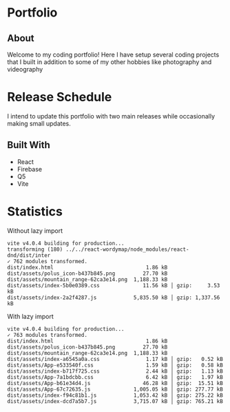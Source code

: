 # Portfolio

## About

Welcome to my coding portfolio! Here I have setup several coding projects that I built in addition to some of my other hobbies like photography and videography

# Release Schedule

I intend to update this portfolio with two main releases while occasionally making small updates.

## Built With

- React
- Firebase
- Q5
- Vite

# Statistics

Without lazy import

```
vite v4.0.4 building for production...
transforming (180) ../../react-wordymap/node_modules/react-dnd/dist/inter
✓ 762 modules transformed.
dist/index.html                              1.86 kB
dist/assets/polus_icon-b437b845.png         27.70 kB
dist/assets/mountain_range-62ca3e14.png  1,188.33 kB
dist/assets/index-5b0e0389.css              11.56 kB │ gzip:     3.53 kB
dist/assets/index-2a2f4287.js            5,835.50 kB │ gzip: 1,337.56 kB

```

With lazy import

```
vite v4.0.4 building for production...
✓ 763 modules transformed.
dist/index.html                              1.86 kB
dist/assets/polus_icon-b437b845.png         27.70 kB
dist/assets/mountain_range-62ca3e14.png  1,188.33 kB
dist/assets/index-a6545a0a.css               1.17 kB │ gzip:   0.52 kB
dist/assets/App-e533540f.css                 1.59 kB │ gzip:   0.58 kB
dist/assets/index-b717f725.css               2.44 kB │ gzip:   1.13 kB
dist/assets/App-7a1bdcbb.css                 6.42 kB │ gzip:   1.97 kB
dist/assets/App-b61e34d4.js                 46.28 kB │ gzip:  15.51 kB
dist/assets/App-67c72635.js              1,005.05 kB │ gzip: 277.77 kB
dist/assets/index-f94c81b1.js            1,053.42 kB │ gzip: 275.22 kB
dist/assets/index-dcd7a5b7.js            3,715.07 kB │ gzip: 765.21 kB

```
